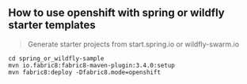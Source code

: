 ## How to use openshift with spring or wildfly starter templates

> Generate starter projects from start.spring.io  or wildfly-swarm.io

```console
cd spring_or_wildfly-sample
mvn io.fabric8:fabric8-maven-plugin:3.4.0:setup
mvn fabric8:deploy -Dfabric8.mode=openshift
```
